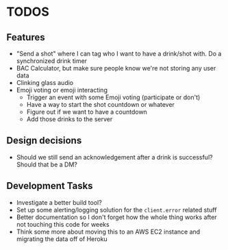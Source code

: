 # TODOS

## Features

<!-- - Drunk handler -->
<!-- - Beers handler -->
<!-- - Closing time handler -->
<!-- - Add several new cheers sayings, e.g. "Cheers all you cool cats and kittens" -->

- "Send a shot" where I can tag who I want to have a drink/shot with. Do a synchronized drink timer
- BAC Calculator, but make sure people know we're not storing any user data
- Clinking glass audio
- Emoji voting or emoji interacting
  - Trigger an event with some Emoji voting (participate or don't)
  - Have a way to start the shot countdown or whatever
  - Figure out if we want to have a countdown
  - Add those drinks to the server

## Design decisions

- Should we still send an acknowledgement after a drink is successful? Should that be a DM?

## Development Tasks

<!-- - Add Prettier -->

- Investigate a better build tool?
- Set up some alerting/logging solution for the `client.error` related stuff
- Better documentation so I don't forget how the whole thing works after not touching this code for weeks
- Think some more about moving this to an AWS EC2 instance and migrating the data off of Heroku
